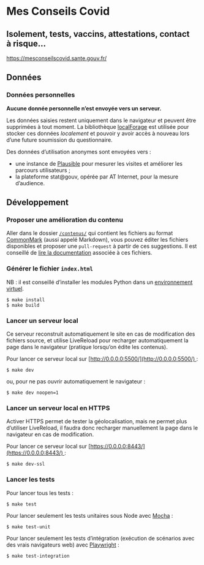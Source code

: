 # Mes Conseils Covid

## Isolement, tests, vaccins, attestations, contact à risque…

https://mesconseilscovid.sante.gouv.fr/

## Données

### Données personnelles

**Aucune donnée personnelle n’est envoyée vers un serveur.**

Les données saisies restent uniquement dans le navigateur et peuvent être supprimées à tout moment. La bibliothèque [localForage](https://github.com/localForage/localForage/) est utilisée pour stocker ces données *localement* et pouvoir y avoir accès à nouveau lors d’une future soumission du questionnaire.

Des données d’utilisation anonymes sont envoyées vers :
* une instance de [Plausible](https://github.com/plausible/analytics#plausible-analytics) pour mesurer les visites et améliorer les parcours utilisateurs ;
* la plateforme stat@gouv, opérée par AT Internet, pour la mesure d’audience.


## Développement

### Proposer une amélioration du contenu

Aller dans le dossier [`/contenus/`](contenus/) qui contient les fichiers au format [CommonMark](https://commonmark.org/) (aussi appelé Markdown), vous pouvez éditer les fichiers disponibles et proposer une `pull-request` à partir de ces suggestions. Il est conseillé de [lire la documentation](contenus#contenus) associée à ces fichiers.

### Générer le fichier `index.html`

NB : il est conseillé d’installer les modules Python dans un [environnement virtuel](https://docs.python.org/3/tutorial/venv.html).

```
$ make install
$ make build
```

### Lancer un serveur local

Ce serveur reconstruit automatiquement le site en cas de modification des fichiers source, et utilise LiveReload pour recharger automatiquement la page dans le navigateur (pratique lorsqu’on édite les contenus).

Pour lancer ce serveur local sur [http://0.0.0.0:5500/](http://0.0.0.0:5500/) :

```
$ make dev
```

ou, pour ne pas ouvrir automatiquement le navigateur :

```
$ make dev noopen=1
```


### Lancer un serveur local en HTTPS

Activer HTTPS permet de tester la géolocalisation, mais ne permet plus d’utiliser LiveReload, il faudra donc recharger manuellement la page dans le navigateur en cas de modification.

Pour lancer ce serveur local sur [https://0.0.0.0:8443/](https://0.0.0.0:8443/) :

```
$ make dev-ssl
```

### Lancer les tests

Pour lancer tous les tests :

```
$ make test
```

Pour lancer seulement les tests unitaires sous Node avec [Mocha](https://mochajs.org/) :

```
$ make test-unit
```

Pour lancer seulement les tests d’intégration (exécution de scénarios avec des vrais navigateurs web) avec [Playwright](https://playwright.dev/) :

```
$ make test-integration
```
